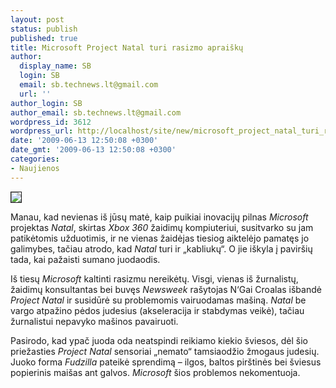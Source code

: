 ```yaml
---
layout: post
status: publish
published: true
title: Microsoft Project Natal turi rasizmo apraiškų
author:
  display_name: SB
  login: SB
  email: sb.technews.lt@gmail.com
  url: ''
author_login: SB
author_email: sb.technews.lt@gmail.com
wordpress_id: 3612
wordpress_url: http://localhost/site/new/microsoft_project_natal_turi_rasizmo_apraisku/
date: '2009-06-13 12:50:08 +0300'
date_gmt: '2009-06-13 12:50:08 +0300'
categories:
- Naujienos
---
```

<div class="imgright"><img src="http://tbn2.google.com/images?q=tbn:lXUepEnqLn_tRM:http://www.lifeburner.com/wp-content/uploads/2009/06/project_natal.png" border="1" /></div>
<p>Manau, kad nevienas iš jūsų matė, kaip puikiai inovacijų pilnas <i>Microsoft</i> projektas <i>Natal</i>, skirtas <i>Xbox 360</i> žaidimų kompiuteriui, susitvarko su jam patikėtomis užduotimis, ir ne vienas žaidėjas tiesiog aiktelėjo pamatęs jo galimybes, tačiau atrodo, kad <i>Natal</i> turi ir „kabliukų“.  O jie iškyla į paviršių tada, kai pažaisti sumano juodaodis.</p>
<p>Iš tiesų <i>Microsoft</i> kaltinti rasizmu nereikėtų. Visgi, vienas iš žurnalistų, žaidimų konsultantas bei buvęs <i>Newsweek</i> rašytojas N‘Gai Croalas išbandė <i>Project Natal</i> ir susidūrė su problemomis vairuodamas mašiną. <i>Natal</i> be vargo atpažino pėdos judesius (akseleracija ir stabdymas veikė), tačiau žurnalistui nepavyko mašinos pavairuoti. </p>
<p>Pasirodo, kad ypač juoda oda neatspindi reikiamo kiekio šviesos, dėl šio priežasties <i>Project Natal</i> sensoriai „nemato“ tamsiaodžio žmogaus judesių. Juoko forma <i>Fudzilla</i> pateikė sprendimą – ilgos, baltos pirštinės bei šviesus popierinis maišas ant galvos. <i>Microsoft</i> šios problemos nekomentuoja.</p>
